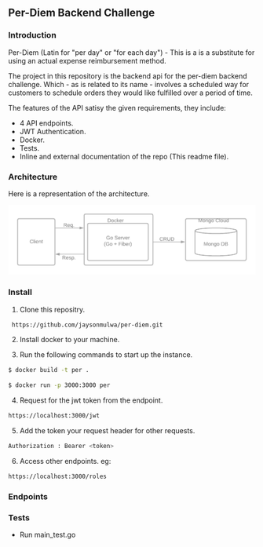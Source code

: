 ## Per-Diem Backend Challenge

### Introduction

Per-Diem (Latin for "per day" or "for each day") - This is a is a substitute for using an actual expense reimbursement method.

The project in this repository is the backend api for the per-diem backend challenge. Which - as is related to its name - involves a scheduled way for customers to schedule orders they would like fulfilled over a period of time.

The features of the API satisy the given requirements, they include:
- 4 API endpoints.
- JWT Authentication.
- Docker.
- Tests.
- Inline and external documentation of the repo (This readme file).

### Architecture

Here is a representation of the architecture.

![alt text](https://github.com/jaysonmulwa/per-diem/blob/main/arch.png?raw=true)

### Install

1. Clone this repositry.
```bash
 https://github.com/jaysonmulwa/per-diem.git
```
2. Install docker to your machine.

3. Run the following commands to start up the instance.
```bash
$ docker build -t per .
```
```bash
$ docker run -p 3000:3000 per
```

4. Request for the jwt token from the endpoint.
```bash
https://localhost:3000/jwt
```
5. Add the token your request header for other requests.
```bash
Authorization : Bearer <token>
```

6. Access other endpoints. eg:
```bash
https://localhost:3000/roles
```


### Endpoints

### Tests

- Run main_test.go


